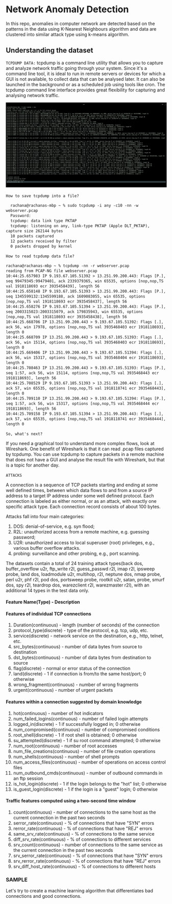 # Network Anomaly Detection
In this repo, anomalies in computer network are detected based on the patterns in the data using K-Nearest Neighbours algorithm and data are clustered into similar attack type using k-means algorithm.
## Understanding the dataset

``TCPDUMP DATA:`` tcpdump is a command line utility that allows you to capture and analyze network traffic going through your system. Since it's a command line tool, it is ideal to run in remote servers or devices for which a GUI is not available, to collect data that can be analysed later. It can also be launched in the background or as a scheduled job using tools like cron. The tcpdump command line interface provides great flexibility for capturing and analysing network traffic.

![](img/tcpdump.png)

``How to save tcpdump into a file?``
```
  rachana@rachanas-mbp ~ % sudo tcpdump -i any -c10 -nn -w webserver.pcap
  Password:
  tcpdump: data link type PKTAP
  tcpdump: listening on any, link-type PKTAP (Apple DLT_PKTAP), capture size 262144 bytes
  10 packets captured
  12 packets received by filter
  0 packets dropped by kernel
```
``How to read tcpdump data file?``

```
rachana@rachanas-mbp ~ % tcpdump -nn -r webserver.pcap
reading from PCAP-NG file webserver.pcap
10:44:25.657983 IP 9.193.67.105.51392 > 13.251.99.200.443: Flags [P.], seq 99479345:99479401, ack 2339379365, win 65535, options [nop,nop,TS val 1918118693 ecr 3935458439], length 56
10:44:25.658148 IP 9.193.67.105.51393 > 13.251.99.200.443: Flags [P.], seq 1345599132:1345599188, ack 1609083055, win 65535, options [nop,nop,TS val 1918118693 ecr 3935458437], length 56
10:44:25.658276 IP 9.193.67.105.51394 > 13.251.99.200.443: Flags [P.], seq 2003315023:2003315079, ack 179835943, win 65535, options [nop,nop,TS val 1918118693 ecr 3935458438], length 56
10:44:25.668706 IP 13.251.99.200.443 > 9.193.67.105.51392: Flags [.], ack 56, win 17978, options [nop,nop,TS val 3935468403 ecr 1918118693], length 0
10:44:25.668709 IP 13.251.99.200.443 > 9.193.67.105.51393: Flags [.], ack 56, win 15114, options [nop,nop,TS val 3935468403 ecr 1918118693], length 0
10:44:25.669406 IP 13.251.99.200.443 > 9.193.67.105.51394: Flags [.], ack 56, win 15317, options [nop,nop,TS val 3935468404 ecr 1918118693], length 0
10:44:25.708463 IP 13.251.99.200.443 > 9.193.67.105.51393: Flags [P.], seq 1:57, ack 56, win 15114, options [nop,nop,TS val 3935468443 ecr 1918118693], length 56
10:44:25.708529 IP 9.193.67.105.51393 > 13.251.99.200.443: Flags [.], ack 57, win 65535, options [nop,nop,TS val 1918118741 ecr 3935468443], length 0
10:44:25.709110 IP 13.251.99.200.443 > 9.193.67.105.51394: Flags [P.], seq 1:57, ack 56, win 15317, options [nop,nop,TS val 3935468444 ecr 1918118693], length 56
10:44:25.709158 IP 9.193.67.105.51394 > 13.251.99.200.443: Flags [.], ack 57, win 65535, options [nop,nop,TS val 1918118741 ecr 3935468444], length 0

```

``So, what's next?``

If you need a graphical tool to understand more complex flows, look at Wireshark. One benefit of Wireshark is that it can read .pcap files captured by tcpdump. You can use tcpdump to capture packets in a remote machine that does not have a GUI and analyse the result file with Wireshark, but that is a topic for another day.

``ATTACKS``

A connection is a sequence of TCP packets starting and ending at some well defined times, between which data flows to and from a source IP address to a target IP address under some well defined protocol.  Each connection is labeled as either normal, or as an attack, with exactly one specific attack type.  Each connection record consists of about 100 bytes.

Attacks fall into four main categories:
1. DOS: denial-of-service, e.g. syn flood;
2. R2L: unauthorized access from a remote machine, e.g. guessing password;
3. U2R:  unauthorized access to local superuser (root) privileges, e.g., various buffer overflow attacks.
4. probing: surveillance and other probing, e.g., port scanning.

The datasets contain a total of 24 training attack types(back dos, buffer_overflow u2r, ftp_write r2l, guess_passwd r2l, imap r2l, ipsweep probe, land dos, loadmodule u2r, multihop, r2l, neptune dos, nmap probe, perl u2r, phf r2l, pod dos, portsweep probe, rootkit u2r, satan, probe, smurf dos, spy r2l, teardrop dos, warezclient r2l, warezmaster r2l), with an additional 14 types in the test data only.

#### Feature Name(Type) - Description

#### Features of individual TCP connections
1. Duration(continuous) - length (number of seconds) of the connection
2. protocol_type(discrete) - type of the protocol, e.g. tcp, udp, etc.
3. service(discrete) - network service on the destination, e.g., http, telnet, etc.
4. src_bytes(continuous) - number of data bytes from source to destination
5. dst_bytes(continuous) - number of data bytes from destination to source
6. flag(discrete) - normal or error status of the connection
7. land(discrete) - 1 if connection is from/to the same host/port; 0 otherwise
8. wrong_fragment(continuous) - number of wrong fragments
9. urgent(continuous) - number of urgent packets

#### Features within a connection suggested by domain knowledge

1. hot(continuous) - number of hot indicators
2. num_failed_logins(continuous) - number of failed login attempts
3. logged_in(discrete) - 1 if successfully logged in; 0 otherwise
4. num_compromised(continuous) - number of compromised conditions
5. root_shell(discrete) - 1 if root shell is obtained; 0 otherwise
6. su_attempted(discrete) - 1 if su root command attempted; 0 otherwise
7. num_root(continuous) - number of root accesses
8. num_file_creations(continuous) - number of file creation operations
9. num_shells(continuous) - number of shell prompts
10. num_access_files(continuous) - number of operations on access control files
11. num_outbound_cmds(continuous) - number of outbound commands in an ftp session
12. is_hot_login(discrete) - 1 if the login belongs to the "hot" list; 0 otherwise
13. is_guest_login(discrete) - 1 if the login is a "guest" login; 0 otherwise

#### Traffic features computed using a two-second time window

1. count(continuous) - number of connections to the same host as the current connection in the past two seconds
2. serror_rate(continuous) - % of connections that have "SYN" errors
3. rerror_rate(continuous) - % of connections that have "REJ" errors
4. same_srv_rate(continuous) - % of connections to the same service
5. diff_srv_rate(continuous) - % of connections to different services
6. srv_count(continuous) - number of connections to the same service as the current connection in the past two seconds
7. srv_serror_rate(continuous) - % of connections that have "SYN" errors
8. srv_rerror_rate(continuous) - % of connections that have "REJ" errors
9. srv_diff_host_rate(continuous) - % of connections to different hosts

### SAMPLE

Let's try to create a machine learning algorithm that differentiates bad connections and good connections.
